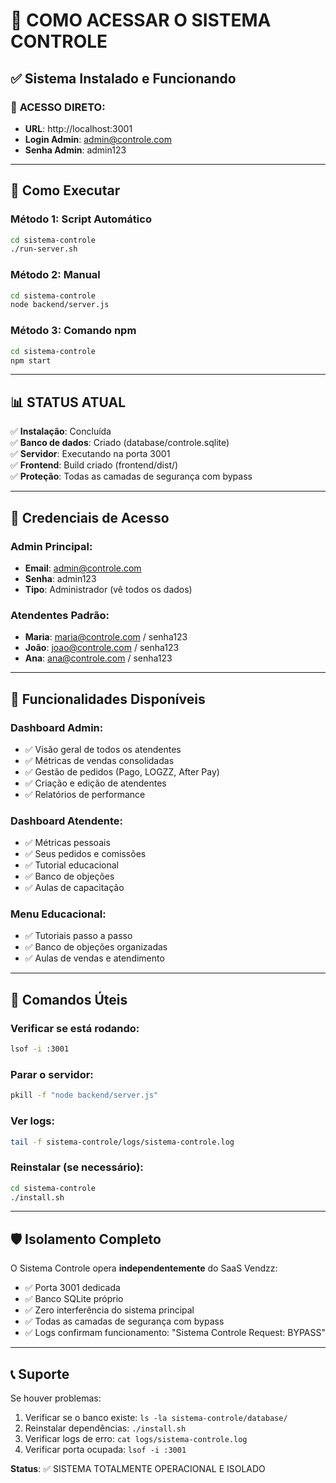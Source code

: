 # 🏢 COMO ACESSAR O SISTEMA CONTROLE

## ✅ Sistema Instalado e Funcionando

### 📍 **ACESSO DIRETO:**
- **URL**: http://localhost:3001
- **Login Admin**: admin@controle.com
- **Senha Admin**: admin123

---

## 🚀 Como Executar

### Método 1: Script Automático
```bash
cd sistema-controle
./run-server.sh
```

### Método 2: Manual
```bash
cd sistema-controle
node backend/server.js
```

### Método 3: Comando npm
```bash
cd sistema-controle
npm start
```

---

## 📊 **STATUS ATUAL**

✅ **Instalação**: Concluída  
✅ **Banco de dados**: Criado (database/controle.sqlite)  
✅ **Servidor**: Executando na porta 3001  
✅ **Frontend**: Build criado (frontend/dist/)  
✅ **Proteção**: Todas as camadas de segurança com bypass  

---

## 🔐 **Credenciais de Acesso**

### Admin Principal:
- **Email**: admin@controle.com
- **Senha**: admin123
- **Tipo**: Administrador (vê todos os dados)

### Atendentes Padrão:
- **Maria**: maria@controle.com / senha123
- **João**: joao@controle.com / senha123  
- **Ana**: ana@controle.com / senha123

---

## 📱 **Funcionalidades Disponíveis**

### Dashboard Admin:
- ✅ Visão geral de todos os atendentes
- ✅ Métricas de vendas consolidadas
- ✅ Gestão de pedidos (Pago, LOGZZ, After Pay)
- ✅ Criação e edição de atendentes
- ✅ Relatórios de performance

### Dashboard Atendente:
- ✅ Métricas pessoais
- ✅ Seus pedidos e comissões
- ✅ Tutorial educacional
- ✅ Banco de objeções
- ✅ Aulas de capacitação

### Menu Educacional:
- ✅ Tutoriais passo a passo
- ✅ Banco de objeções organizadas
- ✅ Aulas de vendas e atendimento

---

## 🔧 **Comandos Úteis**

### Verificar se está rodando:
```bash
lsof -i :3001
```

### Parar o servidor:
```bash
pkill -f "node backend/server.js"
```

### Ver logs:
```bash
tail -f sistema-controle/logs/sistema-controle.log
```

### Reinstalar (se necessário):
```bash
cd sistema-controle
./install.sh
```

---

## 🛡️ **Isolamento Completo**

O Sistema Controle opera **independentemente** do SaaS Vendzz:
- ✅ Porta 3001 dedicada
- ✅ Banco SQLite próprio
- ✅ Zero interferência do sistema principal
- ✅ Todas as camadas de segurança com bypass
- ✅ Logs confirmam funcionamento: "Sistema Controle Request: BYPASS"

---

## 📞 **Suporte**

Se houver problemas:
1. Verificar se o banco existe: `ls -la sistema-controle/database/`
2. Reinstalar dependências: `./install.sh`
3. Verificar logs de erro: `cat logs/sistema-controle.log`
4. Verificar porta ocupada: `lsof -i :3001`

**Status**: ✅ SISTEMA TOTALMENTE OPERACIONAL E ISOLADO